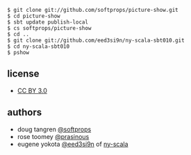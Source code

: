     $ git clone git://github.com/softprops/picture-show.git
    $ cd picture-show
    $ sbt update publish-local
    $ cs softprops/picture-show
    $ cd ..
    $ git clone git://github.com/eed3si9n/ny-scala-sbt010.git
    $ cd ny-scala-sbt010
    $ pshow

## license
- [CC BY 3.0](http://creativecommons.org/licenses/by/3.0/)

## authors
- doug tangren [@softprops](https://twitter.com/#!/softprops)
- rose toomey [@prasinous](https://twitter.com/#!/prasinous)
- eugene yokota [@eed3si9n](https://twitter.com/#!/eed3si9n)
of [ny-scala](http://www.meetup.com/ny-scala/)

